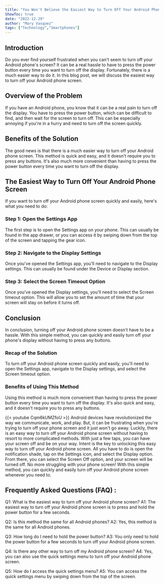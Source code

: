 ```yaml
---
title: "You Won't Believe the Easiest Way to Turn Off Your Android Phone Screen!"
ShowToc: true 
date: "2022-12-29"
author: "Mary Vasquez" 
tags: ["Technology","Smartphones"]
---
```

## Introduction 
Do you ever find yourself frustrated when you can't seem to turn off your Android phone's screen? It can be a real hassle to have to press the power button every time you want to turn off the display. Fortunately, there is a much easier way to do it. In this blog post, we will discuss the easiest way to turn off your Android phone screen. 

## Overview of the Problem 
If you have an Android phone, you know that it can be a real pain to turn off the display. You have to press the power button, which can be difficult to find, and then wait for the screen to turn off. This can be especially annoying if you're in a hurry and need to turn off the screen quickly. 

## Benefits of the Solution 
The good news is that there is a much easier way to turn off your Android phone screen. This method is quick and easy, and it doesn't require you to press any buttons. It's also much more convenient than having to press the power button every time you want to turn off the display. 

## The Easiest Way to Turn Off Your Android Phone Screen 
If you want to turn off your Android phone screen quickly and easily, here's what you need to do: 

### Step 1: Open the Settings App 
The first step is to open the Settings app on your phone. This can usually be found in the app drawer, or you can access it by swiping down from the top of the screen and tapping the gear icon. 

### Step 2: Navigate to the Display Settings 
Once you've opened the Settings app, you'll need to navigate to the Display settings. This can usually be found under the Device or Display section. 

### Step 3: Select the Screen Timeout Option 
Once you've opened the Display settings, you'll need to select the Screen timeout option. This will allow you to set the amount of time that your screen will stay on before it turns off. 

## Conclusion 
In conclusion, turning off your Android phone screen doesn't have to be a hassle. With this simple method, you can quickly and easily turn off your phone's display without having to press any buttons. 

### Recap of the Solution 
To turn off your Android phone screen quickly and easily, you'll need to open the Settings app, navigate to the Display settings, and select the Screen timeout option. 

### Benefits of Using This Method 
Using this method is much more convenient than having to press the power button every time you want to turn off the display. It's also quick and easy, and it doesn't require you to press any buttons.

{{< youtube Cqm6kUMZfoU >}} 
Android devices have revolutionized the way we communicate, work, and play. But, it can be frustrating when you're trying to turn off your phone screen and it just won't go away. Luckily, there is an easy way to turn off your Android phone screen without having to resort to more complicated methods. With just a few taps, you can have your screen off and be on your way. Intent is the key to unlocking this easy way to turn off your Android phone screen. All you have to do is open the notification shade, tap on the Settings icon, and select the Display option. From there, you can select the Screen Off option, and your screen will be turned off. No more struggling with your phone screen! With this simple method, you can quickly and easily turn off your Android phone screen whenever you need to.

## Frequently Asked Questions (FAQ) :
Q1: What is the easiest way to turn off your Android phone screen?
A1: The easiest way to turn off your Android phone screen is to press and hold the power button for a few seconds.

Q2: Is this method the same for all Android phones?
A2: Yes, this method is the same for all Android phones.

Q3: How long do I need to hold the power button?
A3: You only need to hold the power button for a few seconds to turn off your Android phone screen.

Q4: Is there any other way to turn off my Android phone screen?
A4: Yes, you can also use the quick settings menu to turn off your Android phone screen.

Q5: How do I access the quick settings menu?
A5: You can access the quick settings menu by swiping down from the top of the screen.


